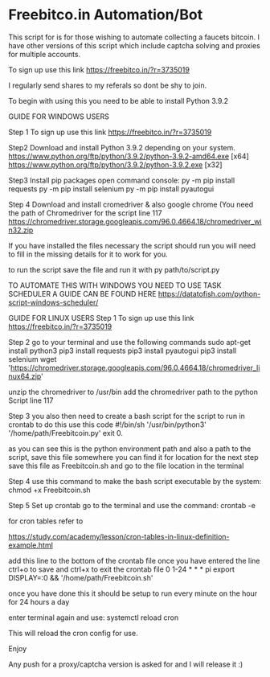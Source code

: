# Freebitco.in Automation/Bot

This script for is for those wishing to automate collecting a faucets bitcoin. 
I have other versions of this script which include captcha solving and proxies for multiple accounts. 

To sign up use this link https://freebitco.in/?r=3735019

I regularly send shares to my referals so dont be shy to join.

To begin with using this you need to be able to install Python 3.9.2

GUIDE FOR WINDOWS USERS 

Step 1
To sign up use this link https://freebitco.in/?r=3735019

Step2 
Download and install Python 3.9.2 depending on your system.
https://www.python.org/ftp/python/3.9.2/python-3.9.2-amd64.exe    [x64]
https://www.python.org/ftp/python/3.9.2/python-3.9.2.exe          [x32]

Step3 
Install pip packages open command console:
py -m pip install requests
py -m pip install selenium
py -m pip install pyautogui

Step 4 
Download and install cromedriver & also google chrome (You need the path of Chromedriver for the script line 117
https://chromedriver.storage.googleapis.com/96.0.4664.18/chromedriver_win32.zip

If you have installed the files necessary the script should run you will need to fill in the missing details for it to work for you. 

to run the script save the file and run it with
py path/to/script.py 

TO AUTOMATE THIS WITH WINDOWS YOU NEED TO USE TASK SCHEDULER A GUIDE CAN BE FOUND HERE https://datatofish.com/python-script-windows-scheduler/



GUIDE FOR LINUX USERS 
Step 1
To sign up use this link https://freebitco.in/?r=3735019

Step 2
go to your terminal and use the following commands
sudo apt-get install python3
pip3 install requests
pip3 install pyautogui
pip3 install selenium
wget 'https://chromedriver.storage.googleapis.com/96.0.4664.18/chromedriver_linux64.zip'

unzip the chromedriver to /usr/bin
add the chromedriver path to the python Script line 117

Step 3
you also then need to create a bash script for the script to run in crontab to do this use this code
#!/bin/sh
'/usr/bin/python3' '/home/path/Freebitcoin.py'
exit 0.

as you can see this is the python environment path and also a path to the script, save this file somewhere you can find it for location for the next step
save this file as Freebitcoin.sh and go to the file location in the terminal

Step 4
use this command to make the bash script executable by the system:
chmod +x Freebitcoin.sh

Step 5 
Set up crontab go to the terminal and use the command:
crontab -e

for cron tables refer to 

https://study.com/academy/lesson/cron-tables-in-linux-definition-example.html

add this line to the bottom of the crontab file once you have entered the line ctrl+o to save and ctrl+x to exit the crontab file 
0 1-24 * * *   pi    export DISPLAY=:0 && '/home/path/Freebitcoin.sh'

once you have done this it should be setup to run every minute on the hour for 24 hours a day

enter terminal again and use: 
systemctl reload cron

This will reload the cron config for use.

Enjoy

Any push for a proxy/captcha version is asked for and I will release it :)








